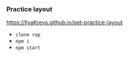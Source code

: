 ### Practice layout

https://IlyaKrevs.github.io/pet-practice-layout

- `clone rep`
- `npm i`
- `npm start`
